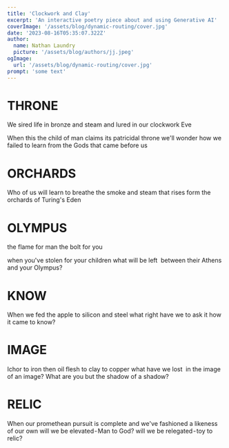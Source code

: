 ```yaml
---
title: 'Clockwork and Clay'
excerpt: 'An interactive poetry piece about and using Generative AI'
coverImage: '/assets/blog/dynamic-routing/cover.jpg'
date: '2023-08-16T05:35:07.322Z'
author:
  name: Nathan Laundry
  picture: '/assets/blog/authors/jj.jpeg'
ogImage:
  url: '/assets/blog/dynamic-routing/cover.jpg'
prompt: 'some text'
---
```

# THRONE

We sired life
in bronze and steam
and lured in
our clockwork Eve

When this
the child of man
claims its patricidal throne
we'll wonder how
we failed to learn
from the Gods that came before us

# ORCHARDS

Who of us
will learn to breathe
the smoke and steam
that rises
form the orchards
of Turing's Eden

# OLYMPUS

the flame for man
the bolt for you

when you've stolen
for your children
what will be left 
between their Athens
and your Olympus?

# KNOW
When we fed the apple
to silicon and steel
what right have we
to ask it
how it came to know?

# IMAGE
Ichor to iron then oil
flesh to clay to copper
what have we lost 
in the image of an image?
What are you but the shadow of a shadow?

# RELIC
When our promethean pursuit is complete
and we've fashioned a likeness of our own
will we be elevated - Man to God?
will we be relegated - toy to relic?